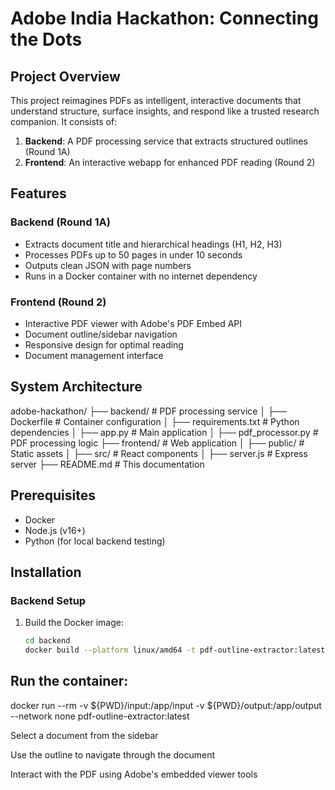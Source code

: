 # Adobe India Hackathon: Connecting the Dots

## Project Overview

This project reimagines PDFs as intelligent, interactive documents that understand structure, surface insights, and respond like a trusted research companion. It consists of:

1. **Backend**: A PDF processing service that extracts structured outlines (Round 1A)
2. **Frontend**: An interactive webapp for enhanced PDF reading (Round 2)

## Features

### Backend (Round 1A)
- Extracts document title and hierarchical headings (H1, H2, H3)
- Processes PDFs up to 50 pages in under 10 seconds
- Outputs clean JSON with page numbers
- Runs in a Docker container with no internet dependency

### Frontend (Round 2)
- Interactive PDF viewer with Adobe's PDF Embed API
- Document outline/sidebar navigation
- Responsive design for optimal reading
- Document management interface

## System Architecture
adobe-hackathon/
├── backend/ # PDF processing service
│ ├── Dockerfile # Container configuration
│ ├── requirements.txt # Python dependencies
│ ├── app.py # Main application
│ ├── pdf_processor.py # PDF processing logic
├── frontend/ # Web application
│ ├── public/ # Static assets
│ ├── src/ # React components
│ ├── server.js # Express server
├── README.md # This documentation




## Prerequisites

- Docker
- Node.js (v16+)
- Python (for local backend testing)

## Installation

### Backend Setup

1. Build the Docker image:
   ```bash
   cd backend
   docker build --platform linux/amd64 -t pdf-outline-extractor:latest .

## Run the container:
docker run --rm -v ${PWD}/input:/app/input -v ${PWD}/output:/app/output --network none pdf-outline-extractor:latest



Select a document from the sidebar

Use the outline to navigate through the document

Interact with the PDF using Adobe's embedded viewer tools
